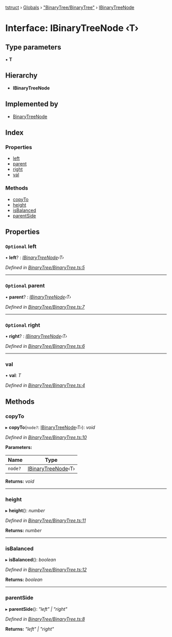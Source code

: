 [tstruct](../README.md) › [Globals](../globals.md) › ["BinaryTree/BinaryTree"](../modules/_binarytree_binarytree_.md) › [IBinaryTreeNode](_binarytree_binarytree_.ibinarytreenode.md)

# Interface: IBinaryTreeNode ‹**T**›

## Type parameters

▪ **T**

## Hierarchy

* **IBinaryTreeNode**

## Implemented by

* [BinaryTreeNode](../classes/_binarytree_binarytree_.binarytreenode.md)

## Index

### Properties

* [left](_binarytree_binarytree_.ibinarytreenode.md#optional-left)
* [parent](_binarytree_binarytree_.ibinarytreenode.md#optional-parent)
* [right](_binarytree_binarytree_.ibinarytreenode.md#optional-right)
* [val](_binarytree_binarytree_.ibinarytreenode.md#val)

### Methods

* [copyTo](_binarytree_binarytree_.ibinarytreenode.md#copyto)
* [height](_binarytree_binarytree_.ibinarytreenode.md#height)
* [isBalanced](_binarytree_binarytree_.ibinarytreenode.md#isbalanced)
* [parentSide](_binarytree_binarytree_.ibinarytreenode.md#parentside)

## Properties

### `Optional` left

• **left**? : *[IBinaryTreeNode](_binarytree_binarytree_.ibinarytreenode.md)‹T›*

*Defined in [BinaryTree/BinaryTree.ts:5](https://github.com/powerofsoul/tstruct/blob/722736b/src/BinaryTree/BinaryTree.ts#L5)*

___

### `Optional` parent

• **parent**? : *[IBinaryTreeNode](_binarytree_binarytree_.ibinarytreenode.md)‹T›*

*Defined in [BinaryTree/BinaryTree.ts:7](https://github.com/powerofsoul/tstruct/blob/722736b/src/BinaryTree/BinaryTree.ts#L7)*

___

### `Optional` right

• **right**? : *[IBinaryTreeNode](_binarytree_binarytree_.ibinarytreenode.md)‹T›*

*Defined in [BinaryTree/BinaryTree.ts:6](https://github.com/powerofsoul/tstruct/blob/722736b/src/BinaryTree/BinaryTree.ts#L6)*

___

###  val

• **val**: *T*

*Defined in [BinaryTree/BinaryTree.ts:4](https://github.com/powerofsoul/tstruct/blob/722736b/src/BinaryTree/BinaryTree.ts#L4)*

## Methods

###  copyTo

▸ **copyTo**(`node?`: [IBinaryTreeNode](_binarytree_binarytree_.ibinarytreenode.md)‹T›): *void*

*Defined in [BinaryTree/BinaryTree.ts:10](https://github.com/powerofsoul/tstruct/blob/722736b/src/BinaryTree/BinaryTree.ts#L10)*

**Parameters:**

Name | Type |
------ | ------ |
`node?` | [IBinaryTreeNode](_binarytree_binarytree_.ibinarytreenode.md)‹T› |

**Returns:** *void*

___

###  height

▸ **height**(): *number*

*Defined in [BinaryTree/BinaryTree.ts:11](https://github.com/powerofsoul/tstruct/blob/722736b/src/BinaryTree/BinaryTree.ts#L11)*

**Returns:** *number*

___

###  isBalanced

▸ **isBalanced**(): *boolean*

*Defined in [BinaryTree/BinaryTree.ts:12](https://github.com/powerofsoul/tstruct/blob/722736b/src/BinaryTree/BinaryTree.ts#L12)*

**Returns:** *boolean*

___

###  parentSide

▸ **parentSide**(): *"left" | "right"*

*Defined in [BinaryTree/BinaryTree.ts:8](https://github.com/powerofsoul/tstruct/blob/722736b/src/BinaryTree/BinaryTree.ts#L8)*

**Returns:** *"left" | "right"*
